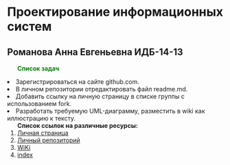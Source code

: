 # Проектирование информационных систем
## Романова Анна Евгеньевна ИДБ-14-13
<strong><ol><font color="green">Список задач</font></ol></strong>
<li>Зарегистрироваться на сайте github.com.<br>
<li>В личном репозитории отредактировать файл readme.md.<br>
<li>Добавить ссылку на личную страницу в списке группы с использованием fork.<br>
<li>Разработать требуемую UML-диаграмму, разместить в wiki как иллюстрацию к тексту.</ol><br>
<ol><strong>Список ссылок на различные ресурсы:</strong><br>
<li><a href="https://github.com/annaromanova96.github.io">Личная страница</a><br>
<li><a href="https://github.com/annaromanova96.github.io/AnnaRomanova.github.io">Личный репозиторий</a><br>
<li><a href="https://github.com/annaromanova96.github.io/AnnaRomanova.github.io/wiki">WiKi</a><br>
<li><a href="https://annaromanova96.github.io">index</a></ol><br>
 
